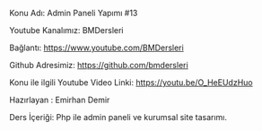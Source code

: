 Konu Adı: Admin Paneli Yapımı #13

Youtube Kanalımız: BMDersleri

Bağlantı: https://www.youtube.com/BMDersleri​​

Github Adresimiz: https://github.com/bmdersleri

Konu ile ilgili Youtube Video Linki: https://youtu.be/O_HeEUdzHuo

Hazırlayan : Emirhan Demir

Ders İçeriği: Php ile admin paneli ve kurumsal site tasarımı.

